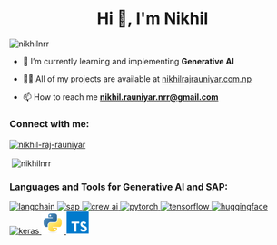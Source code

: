 <h1 align="center">Hi 👋, I'm Nikhil</h1>
<p align="left"> <img src="https://komarev.com/ghpvc/?username=nikhilnrr&label=Profile%20views&color=0e75b6&style=flat" alt="nikhilnrr" /> </p>

- 🌱 I’m currently learning and implementing **Generative AI**

- 👨‍💻 All of my projects are available at [nikhilrajrauniyar.com.np](https://nikhilrajrauniyar.com.np)

- 📫 How to reach me **nikhil.rauniyar.nrr@gmail.com**

<h3 align="left">Connect with me:</h3>
<p align="left">
  <a href="https://linkedin.com/in/nikhil-raj-rauniyar" target="blank"><img align="center" src="https://raw.githubusercontent.com/rahuldkjain/github-profile-readme-generator/master/src/images/icons/Social/linked-in-alt.svg" alt="nikhil-raj-rauniyar" height="30" width="40" /></a>
</p>

<p>&nbsp;<img align="center" src="https://github-readme-stats.vercel.app/api?username=nikhilnrr&show_icons=true&locale=en" alt="nikhilnrr" /></p>

<h3 align="left">Languages and Tools for Generative AI and SAP:</h3>
<p align="left">
    <a href="https://www.langchain.com/" target="_blank" rel="noreferrer">
    <img src="https://uploads-ssl.webflow.com/65ff950538088944d66126b3/662ef3209b872e92e41212f6_cookieicon.png" alt="langchain" width="40" height="40"/>
  </a>
    <a href="https://www.sap.com" target="_blank" rel="noreferrer">
    <img src="https://www.vectorlogo.zone/logos/sap/sap-icon.svg" alt="sap" width="40" height="40"/>
    </a>
  <a href="https://crew.ai/" target="_blank" rel="noreferrer">
    <img src="https://uploads-ssl.webflow.com/62dece6169a706fdd7a99497/62df01d6e07b1a258e88b7a9_crew_ai_logo.svg" alt="crew ai" width="40" height="40"/>
  </a>
  <a href="https://pytorch.org/" target="_blank" rel="noreferrer">
    <img src="https://www.vectorlogo.zone/logos/pytorch/pytorch-icon.svg" alt="pytorch" width="40" height="40"/>
  </a>
  <a href="https://www.tensorflow.org" target="_blank" rel="noreferrer">
    <img src="https://www.vectorlogo.zone/logos/tensorflow/tensorflow-icon.svg" alt="tensorflow" width="40" height="40"/>
  </a>
  <a href="https://huggingface.co/" target="_blank" rel="noreferrer">
    <img src="https://huggingface.co/front/assets/huggingface_logo-noborder.svg" alt="huggingface" width="40" height="40"/>
  </a>
  <a href="https://keras.io/" target="_blank" rel="noreferrer">
    <img src="https://upload.wikimedia.org/wikipedia/commons/a/ae/Keras_logo.svg" alt="keras" width="40" height="40"/>
  </a>
  </a>
  <a href="https://www.python.org" target="_blank" rel="noreferrer">
    <img src="https://raw.githubusercontent.com/devicons/devicon/master/icons/python/python-original.svg" alt="python" width="40" height="40"/>
  </a>
  <a href="https://www.typescriptlang.org/" target="_blank" rel="noreferrer">
    <img src="https://raw.githubusercontent.com/devicons/devicon/master/icons/typescript/typescript-original.svg" alt="typescript" width="40" height="40"/>
  </a>
</p>
